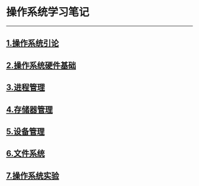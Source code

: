 #  操作系统学习笔记

-------
##  [1.操作系统引论](.\notes\1.操作系统引论.md)
##  [2.操作系统硬件基础](.\notes\2.操作系统硬件基础.md)
##  [3.进程管理](.\notes\3.进程管理.md)
##  [4.存储器管理](.\notes\4.存储器管理.md)
##  [5.设备管理](.\notes\5.设备管理.md)
##  [6.文件系统](.\notes\6.文件系统.md)
##  [7.操作系统实验](.\notes\7.操作系统实验.md)